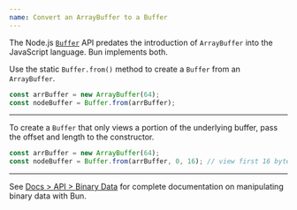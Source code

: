 ```yaml
---
name: Convert an ArrayBuffer to a Buffer
---
```


The Node.js [`Buffer`](https://nodejs.org/api/buffer.html) API predates the introduction of `ArrayBuffer` into the JavaScript language. Bun implements both.

Use the static `Buffer.from()` method to create a `Buffer` from an `ArrayBuffer`.

```ts
const arrBuffer = new ArrayBuffer(64);
const nodeBuffer = Buffer.from(arrBuffer);
```

---

To create a `Buffer` that only views a portion of the underlying buffer, pass the offset and length to the constructor.

```ts
const arrBuffer = new ArrayBuffer(64);
const nodeBuffer = Buffer.from(arrBuffer, 0, 16); // view first 16 bytes
```

---

See [Docs > API > Binary Data](/docs/api/binary-data#conversion) for complete documentation on manipulating binary data with Bun.
